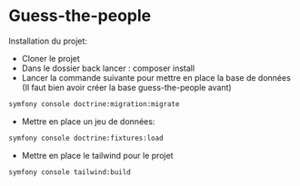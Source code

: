 # Guess-the-people

Installation du projet:

- Cloner le projet
- Dans le dossier back lancer : composer install
- Lancer la commande suivante pour mettre en place la base de données (Il faut bien avoir créer la base guess-the-people avant)

```sh
symfony console doctrine:migration:migrate 
```

- Mettre en place un jeu de données:

```sh
symfony console doctrine:fixtures:load
```
- Mettre en place le tailwind pour le projet

```sh
symfony console tailwind:build
```
